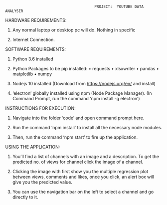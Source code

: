                                            	PROJECT:  YOUTUBE DATA ANALYSER


HARDWARE REQUIREMENTS:

1.	Any normal laptop or desktop pc will do. Nothing in specific

2.	Internet Connection.

SOFTWARE REQUIREMENTS:

1.	Python 3.6 installed

2.	Python Packages to be pip installed:
•	requests
•	xlsxwriter
•	pandas
•	matplotlib
•	numpy

3.	Nodejs 10 installed (Download from https://nodejs.org/en/ and install)

4.	‘electron’ globally installed using npm (Node Package Manager).
(In Command Prompt, run the command ‘npm install -g electron’)

INSTRUCTIONS FOR EXECUTION:

1.	Navigate into the folder ‘code’ and open command prompt here. 

2.	Run the command ‘npm install’ to install all the necessary node modules.

3.	Then, run the command ‘npm start’ to fire up the application.


USING THE APPLICATION:

1.	You’ll find a list of channels with an image and a description. To get the predicted no. of views for channel click the image of a channel. 

2.	Clicking the image with first show you the multiple regression plot between views, comments and likes, once you click, an alert box will give you the predicted value.

3.	You can use the navigation bar on the left to select a channel and go directly to it.







